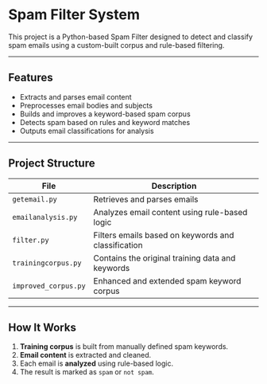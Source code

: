 #  Spam Filter System

This project is a Python-based Spam Filter designed to detect and classify spam emails using a custom-built corpus and rule-based filtering.

---

##  Features

-  Extracts and parses email content
-  Preprocesses email bodies and subjects
-  Builds and improves a keyword-based spam corpus
-  Detects spam based on rules and keyword matches
-  Outputs email classifications for analysis

---

##  Project Structure

| File | Description |
|------|-------------|
| `getemail.py` | Retrieves and parses emails |
| `emailanalysis.py` | Analyzes email content using rule-based logic |
| `filter.py` | Filters emails based on keywords and classification |
| `trainingcorpus.py` | Contains the original training data and keywords |
| `improved_corpus.py` | Enhanced and extended spam keyword corpus |

---

##  How It Works

1. **Training corpus** is built from manually defined spam keywords.
2. **Email content** is extracted and cleaned.
3. Each email is **analyzed** using rule-based logic.
4. The result is marked as `spam` or `not spam`.
